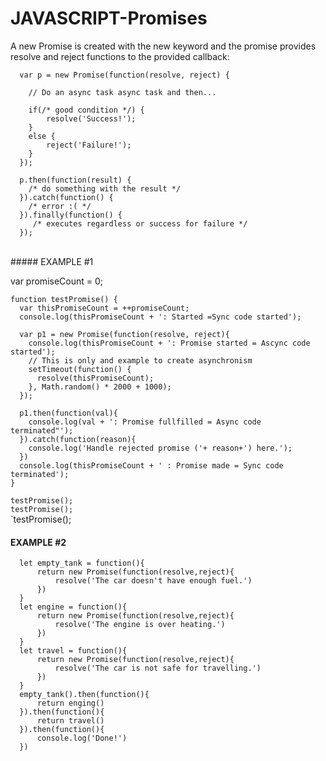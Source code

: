 # JAVASCRIPT-Promises

A new Promise is created with the new keyword and the promise provides resolve and reject functions to the provided callback:<br>

      var p = new Promise(function(resolve, reject) {
      	
      	// Do an async task async task and then...
      
      	if(/* good condition */) {
      		resolve('Success!');
      	}
      	else {
      		reject('Failure!');
      	}
      });
      
      p.then(function(result) { 
      	/* do something with the result */
      }).catch(function() {
      	/* error :( */
      }).finally(function() {
         /* executes regardless or success for failure */ 
      });
<br>
##### EXAMPLE #1

  var promiseCount = 0;

    function testPromise() { 
      var thisPromiseCount = ++promiseCount;
      console.log(thisPromiseCount + ': Started =Sync code started');
      
      var p1 = new Promise(function(resolve, reject){
        console.log(thisPromiseCount + ': Promise started = Ascync code started');
        // This is only and example to create asynchronism
        setTimeout(function() {
          resolve(thisPromiseCount); 
        }, Math.random() * 2000 + 1000);
      });
      
      p1.then(function(val){
        console.log(val + ': Promise fullfilled = Async code terminated"');
      }).catch(function(reason){
        console.log('Handle rejected promise ('+ reason+') here.');
      })
      console.log(thisPromiseCount + ' : Promise made = Sync code terminated');
    }

`testPromise();` <br>
`testPromise();` <br>
`testPromise(); <br>

#### EXAMPLE #2

      let empty_tank = function(){
          return new Promise(function(resolve,reject){
              resolve('The car doesn't have enough fuel.')
          })
      }
      let engine = function(){
          return new Promise(function(resolve,reject){
              resolve('The engine is over heating.')
          })
      }
      let travel = function(){
          return new Promise(function(resolve,reject){
              resolve('The car is not safe for travelling.')
          })
      }
      empty_tank().then(function(){
          return enging()
      }).then(function(){
          return travel()
      }).then(function(){
          console.log('Done!')
      })
